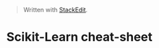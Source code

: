 


> Written with [StackEdit](https://stackedit.io/).

# Scikit-Learn cheat-sheet


<!--stackedit_data:
eyJoaXN0b3J5IjpbMTU2NDg5Mzg2Ml19
-->